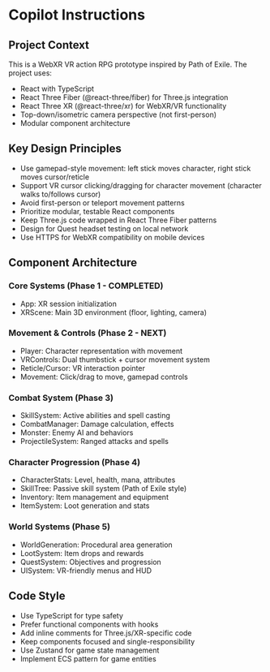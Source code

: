 # Copilot Instructions

<!-- Use this file to provide workspace-specific custom instructions to Copilot. For more details, visit https://code.visualstudio.com/docs/copilot/copilot-customization#_use-a-githubcopilotinstructionsmd-file -->

## Project Context
This is a WebXR VR action RPG prototype inspired by Path of Exile. The project uses:

- React with TypeScript
- React Three Fiber (@react-three/fiber) for Three.js integration
- React Three XR (@react-three/xr) for WebXR/VR functionality
- Top-down/isometric camera perspective (not first-person)
- Modular component architecture

## Key Design Principles
- Use gamepad-style movement: left stick moves character, right stick moves cursor/reticle
- Support VR cursor clicking/dragging for character movement (character walks to/follows cursor)
- Avoid first-person or teleport movement patterns
- Prioritize modular, testable React components
- Keep Three.js code wrapped in React Three Fiber patterns
- Design for Quest headset testing on local network
- Use HTTPS for WebXR compatibility on mobile devices

## Component Architecture
### Core Systems (Phase 1 - COMPLETED)
- App: XR session initialization
- XRScene: Main 3D environment (floor, lighting, camera)

### Movement & Controls (Phase 2 - NEXT)
- Player: Character representation with movement
- VRControls: Dual thumbstick + cursor movement system
- Reticle/Cursor: VR interaction pointer
- Movement: Click/drag to move, gamepad controls

### Combat System (Phase 3)
- SkillSystem: Active abilities and spell casting
- CombatManager: Damage calculation, effects
- Monster: Enemy AI and behaviors
- ProjectileSystem: Ranged attacks and spells

### Character Progression (Phase 4)
- CharacterStats: Level, health, mana, attributes
- SkillTree: Passive skill system (Path of Exile style)
- Inventory: Item management and equipment
- ItemSystem: Loot generation and stats

### World Systems (Phase 5)
- WorldGeneration: Procedural area generation
- LootSystem: Item drops and rewards
- QuestSystem: Objectives and progression
- UISystem: VR-friendly menus and HUD

## Code Style
- Use TypeScript for type safety
- Prefer functional components with hooks
- Add inline comments for Three.js/XR-specific code
- Keep components focused and single-responsibility
- Use Zustand for game state management
- Implement ECS pattern for game entities

